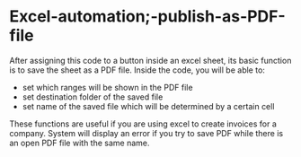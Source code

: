 # Excel-automation;-publish-as-PDF-file
After assigning this code to a button inside an excel sheet, its basic function is to save the sheet as a PDF file.
Inside the code, you will be able to:
- set which ranges will be shown in the PDF file
- set destination folder of the saved file
- set name of the saved file which will be determined by a certain cell

These functions are useful if you are using excel to create invoices for a company.
System will display an error if you try to save PDF while there is an open PDF file with the same name.
